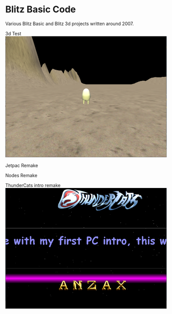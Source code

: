 # Blitz Basic Code

Various Blitz Basic and Blitz 3d projects written around 2007.

3d Test
![](3d-Test.png)

Jetpac Remake

Nodes Remake

ThunderCats intro remake
![](ThurderCatsIntroRemake.png)


